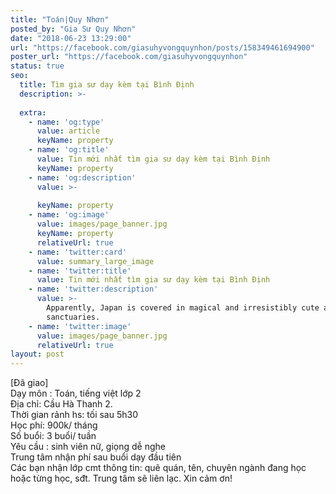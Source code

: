 ```yaml
---
title: "Toán|Quy Nhơn"
posted_by: "Gia Sư Quy Nhơn"
date: "2018-06-23 13:29:00"
url: "https://facebook.com/giasuhyvongquynhon/posts/158349461694900"
poster_url: "https://facebook.com/giasuhyvongquynhon"
status: true
seo:
  title: Tìm gia sư dạy kèm tại Bình Định
  description: >-
    
  extra:
    - name: 'og:type'
      value: article
      keyName: property
    - name: 'og:title'
      value: Tin mới nhất tìm gia sư dạy kèm tại Bình Định
      keyName: property
    - name: 'og:description'
      value: >-
        
      keyName: property
    - name: 'og:image'
      value: images/page_banner.jpg
      keyName: property
      relativeUrl: true
    - name: 'twitter:card'
      value: summary_large_image
    - name: 'twitter:title'
      value: Tin mới nhất tìm gia sư dạy kèm tại Bình Định
    - name: 'twitter:description'
      value: >-
        Apparently, Japan is covered in magical and irresistibly cute animal
        sanctuaries.
    - name: 'twitter:image'
      value: images/page_banner.jpg
      relativeUrl: true
layout: post
---
```

[Đã giao]<br>Dạy môn : Toán, tiếng việt lớp 2<br>Địa chỉ: Cầu Hà Thanh 2.<br>Thời gian rảnh hs: tối sau 5h30<br>Học phí: 900k/ tháng<br>Số buổi: 3 buổi/ tuần<br>Yêu cầu : sinh viên nữ, giọng dễ nghe<br>Trung tâm nhận phí sau buổi dạy đầu tiên<br>Các bạn nhận lớp cmt thông tin: quê quán, tên, chuyên ngành đang học hoặc từng học, sđt. Trung tâm sẽ liên lạc. Xin cảm ơn!
